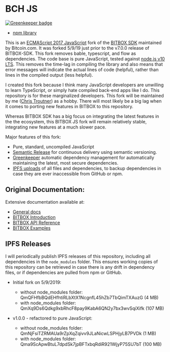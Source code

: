 # BCH JS

[![Greenkeeper badge](https://badges.greenkeeper.io/christroutner/bch-js.svg)](https://greenkeeper.io/)

- [npm library](https://www.npmjs.com/package/@chris.troutner/bch-js)

This is an [ECMAScript 2017 JavaScript](https://en.wikipedia.org/wiki/ECMAScript#8th_Edition_-_ECMAScript_2017) fork of
the [BITBOX SDK](https://github.com/Bitcoin-com/bitbox-sdk) maintained
by Bitcoin.com. It was forked 5/9/19 just prior to the v7.0.0 release of
BITBOX-SDK.
This fork removes bable, typescript, and
flow as dependencies. The code base is pure JavaScript, tested against
[node.js v10 LTS](https://nodejs.org/en/).
This removes the time-lag in compiling the library and also means that error messages
will indicate the actual lines of code (helpful), rather than lines in the
compiled output (less helpful).

I created this fork because I think many JavaScript developers are unwilling to
learn TypeScript, or simply hate compiled back-end apps like I do. This
repository is for
these marginalized developers. This fork will be maintained by
me ([Chris Troutner](https://memo.cash/profile/1NpYaazpQ26KrMTeFf66zVKy6x9KzcLgTA)) as
a hobby. There will most likely be a big lag when it comes to porting new
features in BITBOX to this repository.

Whereas BITBOX SDK has a big focus on integrating the latest features in the
the ecosystem, this BITBOX JS fork will remain relatively stable, integrating
new features at a much slower pace.

Major features of this fork:
- Pure, standard, uncompiled JavaScript
- [Semantic Release](https://github.com/semantic-release/semantic-release) for
continuous delivery using semantic versioning.
- [Greenkeeper](https://greenkeeper.io/) automatic dependency management for
automatically maintaining the latest, most secure dependencies.
- [IPFS uploads](https://ipfs.io) of all files and dependencies, to backup
dependencies in case they are ever inaccessible from GitHub or npm.

## Original Documentation:

Extensive documentation available at:

- [General docs](https://developer.bitcoin.com)
- [BITBOX Introduction](https://developer.bitcoin.com/bitbox)
- [BITBOX API Reference](https://developer.bitcoin.com/bitbox/docs/getting-started)
- [BITBOX Examples](./examples)

## IPFS Releases

I will periodically publish IPFS releases of this repository, including all
dependencies in the `node_modules` folder. This ensures working copies of this
repository can be retrieved in case there is any drift in dependency files, or
if dependencies are pulled from npm or GitHub.

- Initial fork on 5/9/2019:
  - without node_modules folder: QmQFHfbBQdEHfhtiRLbXtX1NcgnfL45hZb7TbQimTXAuzG (4 MB)
  - with node_modules folder: QmXq9Ds6Qdkg9xbRhcF8pay9KabA6QN2y7bx3wvSqiXifk (107 MB)

- v1.0.0 - refactored to pure JavaScript:
  - without node_modules folder: QmNjFsiTZRMAUa9rZpXqZqivv9JLaNicwLSPHjyLB7PVDk (1 MB)
  - with node_modules folder: Qma9ScApwBtuL7dpdSk7jpBFTxbqRdiR921WjyP75SU7bT (100 MB)
